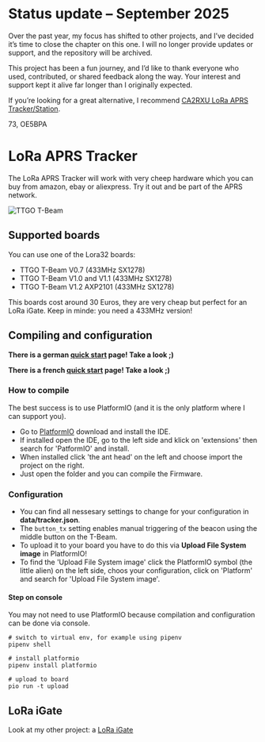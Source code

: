 # Status update – September 2025

Over the past year, my focus has shifted to other projects, and I’ve decided it’s time to close the chapter on this one. I will no longer provide updates or support, and the repository will be archived.

This project has been a fun journey, and I’d like to thank everyone who used, contributed, or shared feedback along the way. Your interest and support kept it alive far longer than I originally expected.

If you’re looking for a great alternative, I recommend [CA2RXU LoRa APRS Tracker/Station](https://github.com/richonguzman/LoRa_APRS_Tracker).

73,
OE5BPA

# LoRa APRS Tracker

The LoRa APRS Tracker will work with very cheep hardware which you can buy from amazon, ebay or aliexpress.
Try it out and be part of the APRS network.

![TTGO T-Beam](pics/Tracker.png)

## Supported boards

You can use one of the Lora32 boards:

* TTGO T-Beam V0.7 (433MHz SX1278)
* TTGO T-Beam V1.0 and V1.1 (433MHz SX1278)
* TTGO T-Beam V1.2 AXP2101 (433MHz SX1278)

This boards cost around 30 Euros, they are very cheap but perfect for an LoRa iGate.
Keep in minde: you need a 433MHz version!

## Compiling and configuration

**There is a german [quick start](https://www.lora-aprs.info/docs/LoRa_APRS_iGate/quick-start-guide/) page! Take a look ;)**

**There is a french [quick start](http://www.f5kmy.fr/spip.php?article509) page! Take a look ;)**

### How to compile

The best success is to use PlatformIO (and it is the only platform where I can support you). 

* Go to [PlatformIO](https://platformio.org/) download and install the IDE. 
* If installed open the IDE, go to the left side and klick on 'extensions' then search for 'PatformIO' and install.
* When installed click 'the ant head' on the left and choose import the project on the right.
* Just open the folder and you can compile the Firmware.


### Configuration

* You can find all nessesary settings to change for your configuration in **data/tracker.json**.
* The `button_tx` setting enables manual triggering of the beacon using the middle button on the T-Beam.
* To upload it to your board you have to do this via **Upload File System image** in PlatformIO!
* To find the 'Upload File System image' click the PlatformIO symbol (the little alien) on the left side, choos your configuration, click on 'Platform' and search for 'Upload File System image'.


#### Step on console

You may not need to use PlatformIO because compilation and configuration can be done via console.

```
# switch to virtual env, for example using pipenv
pipenv shell

# install platformio
pipenv install platformio

# upload to board
pio run -t upload
```


## LoRa iGate

Look at my other project: a [LoRa iGate](https://github.com/peterus/LoRa_APRS_iGate)
